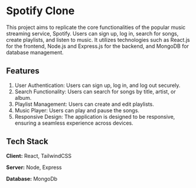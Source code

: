 # Spotify Clone

This project aims to replicate the core functionalities of the popular music streaming service, Spotify. Users can sign up, log in, search for songs, create playlists, and listen to music. It utilizes technologies such as React.js for the frontend, Node.js and Express.js for the backend, and MongoDB for database management.

## Features

1. User Authentication: Users can sign up, log in, and log out securely.
2. Search Functionality: Users can search for songs by title, artist, or album.
3. Playlist Management: Users can create and edit playlists.
4. Music Player: Users can play and pause the songs.
5. Responsive Design: The application is designed to be responsive, ensuring a seamless experience across devices.

## Tech Stack

**Client:** React, TailwindCSS

**Server:** Node, Express

**Database:** MongoDb
